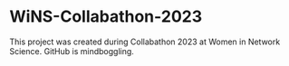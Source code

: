 # WiNS-Collabathon-2023
This project was created during Collabathon 2023 at Women in Network Science. 
GitHub is mindboggling.
